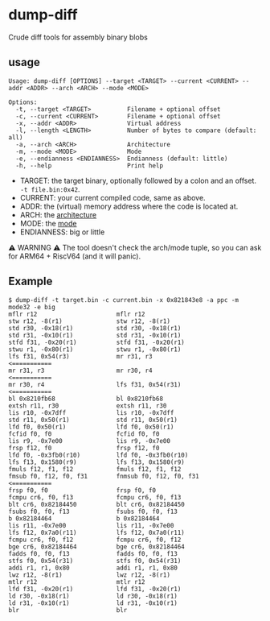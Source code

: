 # dump-diff

Crude diff tools for assembly binary blobs

## usage

```console
Usage: dump-diff [OPTIONS] --target <TARGET> --current <CURRENT> --addr <ADDR> --arch <ARCH> --mode <MODE>

Options:
  -t, --target <TARGET>          Filename + optional offset
  -c, --current <CURRENT>        Filename + optional offset
  -x, --addr <ADDR>              Virtual address
  -l, --length <LENGTH>          Number of bytes to compare (default: all)
  -a, --arch <ARCH>              Architecture
  -m, --mode <MODE>              Mode
  -e, --endianness <ENDIANNESS>  Endianness (default: little)
  -h, --help                     Print help
```

- TARGET: the target binary, optionally followed by a colon and an offset. `-t file.bin:0x42`.
- CURRENT: your current compiled code, same as above.
- ADDR: the (virtual) memory address where the code is located at.
- ARCH: the [architecture](https://docs.rs/capstone/latest/capstone/enum.Arch.html)
- MODE: the [mode](https://docs.rs/capstone/latest/capstone/enum.Mode.html)
- ENDIANNESS: big or little

⚠️ WARNING ⚠️ The tool doesn't check the arch/mode tuple, so you can ask for ARM64 + RiscV64 (and it will panic).

## Example

```console
$ dump-diff -t target.bin -c current.bin -x 0x821843e8 -a ppc -m mode32 -e big
mflr r12                      mflr r12
stw r12, -8(r1)               stw r12, -8(r1)
std r30, -0x18(r1)            std r30, -0x18(r1)
std r31, -0x10(r1)            std r31, -0x10(r1)
stfd f31, -0x20(r1)           stfd f31, -0x20(r1)
stwu r1, -0x80(r1)            stwu r1, -0x80(r1)
lfs f31, 0x54(r3)             mr r31, r3                    <===========
mr r31, r3                    mr r30, r4                    <===========
mr r30, r4                    lfs f31, 0x54(r31)            <===========
bl 0x8210fb68                 bl 0x8210fb68
extsh r11, r30                extsh r11, r30
lis r10, -0x7dff              lis r10, -0x7dff
std r11, 0x50(r1)             std r11, 0x50(r1)
lfd f0, 0x50(r1)              lfd f0, 0x50(r1)
fcfid f0, f0                  fcfid f0, f0
lis r9, -0x7e00               lis r9, -0x7e00
frsp f12, f0                  frsp f12, f0
lfd f0, -0x3fb0(r10)          lfd f0, -0x3fb0(r10)
lfs f13, 0x1580(r9)           lfs f13, 0x1580(r9)
fmuls f12, f1, f12            fmuls f12, f1, f12
fmsub f0, f12, f0, f31        fnmsub f0, f12, f0, f31       <===========
frsp f0, f0                   frsp f0, f0
fcmpu cr6, f0, f13            fcmpu cr6, f0, f13
blt cr6, 0x82184450           blt cr6, 0x82184450
fsubs f0, f0, f13             fsubs f0, f0, f13
b 0x82184464                  b 0x82184464
lis r11, -0x7e00              lis r11, -0x7e00
lfs f12, 0x7a0(r11)           lfs f12, 0x7a0(r11)
fcmpu cr6, f0, f12            fcmpu cr6, f0, f12
bge cr6, 0x82184464           bge cr6, 0x82184464
fadds f0, f0, f13             fadds f0, f0, f13
stfs f0, 0x54(r31)            stfs f0, 0x54(r31)
addi r1, r1, 0x80             addi r1, r1, 0x80
lwz r12, -8(r1)               lwz r12, -8(r1)
mtlr r12                      mtlr r12
lfd f31, -0x20(r1)            lfd f31, -0x20(r1)
ld r30, -0x18(r1)             ld r30, -0x18(r1)
ld r31, -0x10(r1)             ld r31, -0x10(r1)
blr                           blr 
```